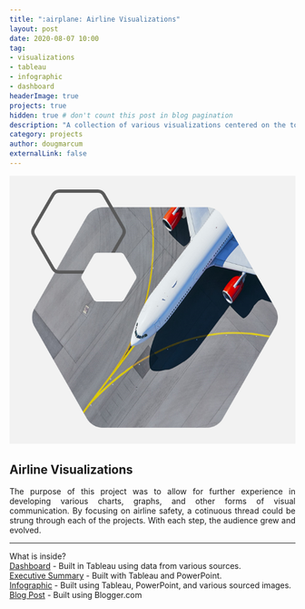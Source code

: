 ```yaml
---
title: ":airplane: Airline Visualizations"
layout: post
date: 2020-08-07 10:00
tag: 
- visualizations
- tableau
- infographic
- dashboard
headerImage: true
projects: true
hidden: true # don't count this post in blog pagination
description: "A collection of various visualizations centered on the topic of Airline Safety."
category: projects
author: dougmarcum
externalLink: false
---
```


![Screenshot](/assets/images/airplane.png)

## Airline Visualizations    

<p align="justify">The purpose of this project was to allow for further experience in developing various charts, graphs, and other forms of visual communication. By focusing on airline safety, a cotinuous thread could be strung through each of the projects. With each step, the audience grew and evolved.</p>  

---

What is inside?  
[Dashboard](https://github.com/MarcumDoug/Airline_Safety_Visuals_and_Charting/blob/main/Dashboard/Report%20and%20Dashboard/Marcum_Doug_Dashboard_Project.pdf) - Built in Tableau using data from various sources.  
[Executive Summary](https://github.com/MarcumDoug/Airline_Safety_Visuals_and_Charting/blob/main/Executive%20Summary/Report%20and%20PowerPoint/Marcum_Doug_DSC640_Executive_Summary.pdf) - Built with Tableau and PowerPoint.  
[Infographic](https://github.com/MarcumDoug/Airline_Safety_Visuals_and_Charting/tree/main/Infographic/Infographic%20and%20Report) - Built using Tableau, PowerPoint, and various sourced images.  
[Blog Post](https://dsc640-doug-marcum.blogspot.com/) - Built using Blogger.com
